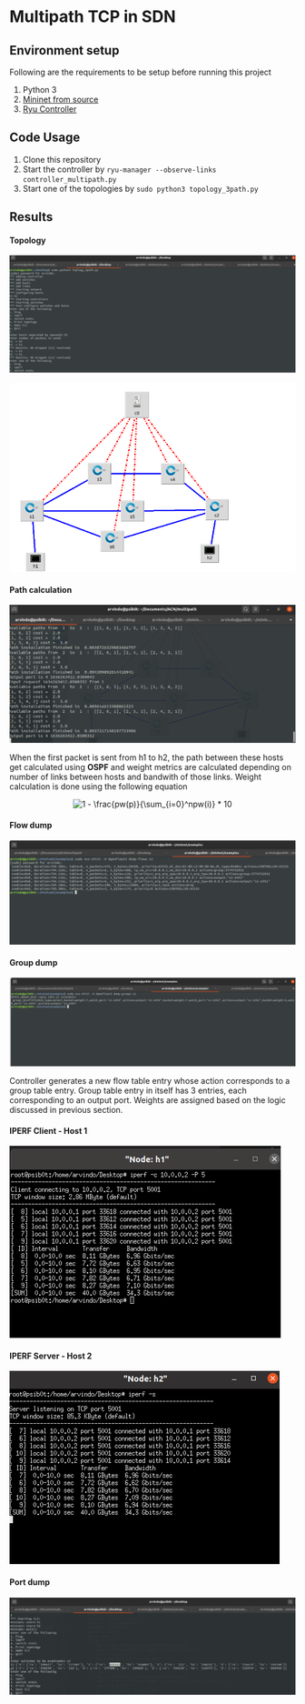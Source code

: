 

Multipath TCP in SDN
===


## Environment setup

Following are the requirements to be setup before running this project

1. Python 3
2. [Mininet from source](!http://mininet.org/download/)
3. [Ryu Controller](https://ryu.readthedocs.io/en/latest/getting_started.html)


Code Usage
---
1. Clone this repository
2. Start the controller by
`ryu-manager --observe-links controller_multipath.py`
3. Start one of the topologies by
`sudo python3 topology_3path.py`

Results
---

#### Topology

![Topology](https://github.com/PSIB0T/Multipath-Routing/blob/main/Screenshot/3path_topo.png?raw=true)

![Topology diagram](https://github.com/PSIB0T/Multipath-Routing/blob/main/Screenshot/topology_diagram.png?raw=true)

#### Path calculation 
![Controller](https://github.com/PSIB0T/Multipath-Routing/blob/main/Screenshot/controller.png?raw=true)

When the first packet is sent from h1 to h2, the path between these hosts get calculated using **OSPF** and weight metrics are calculated depending on number of links between hosts and bandwith of those links. 
Weight calculation is done using the following equation


<center>
<img src="https://latex.codecogs.com/png.image?\dpi{110}&space;1&space;-&space;\frac{pw(p)}{\sum_{i=0}^npw(i)}&space;*&space;10" title="1 - \frac{pw(p)}{\sum_{i=0}^npw(i)} * 10" />
</center>

#### Flow dump
![flow dump](https://github.com/PSIB0T/Multipath-Routing/blob/main/Screenshot/flow_dump_s1.png?raw=true)

#### Group dump
![group dump](https://github.com/PSIB0T/Multipath-Routing/blob/main/Screenshot/group_dump_s1.png?raw=true)

Controller generates a new flow table entry whose action corresponds to a group table entry. Group table entry in itself has 3 entries, each corresponding to an output port. Weights are assigned based on the logic discussed in previous section. 



#### IPERF Client - Host 1
![Host 1](https://github.com/PSIB0T/Multipath-Routing/blob/main/Screenshot/host1.png?raw=true)

#### IPERF Server - Host 2
![Host 2](https://github.com/PSIB0T/Multipath-Routing/blob/main/Screenshot/host2.png?raw=true)


#### Port dump
![Run commands](https://github.com/PSIB0T/Multipath-Routing/blob/main/Screenshot/mininet_interface.png?raw=true)

